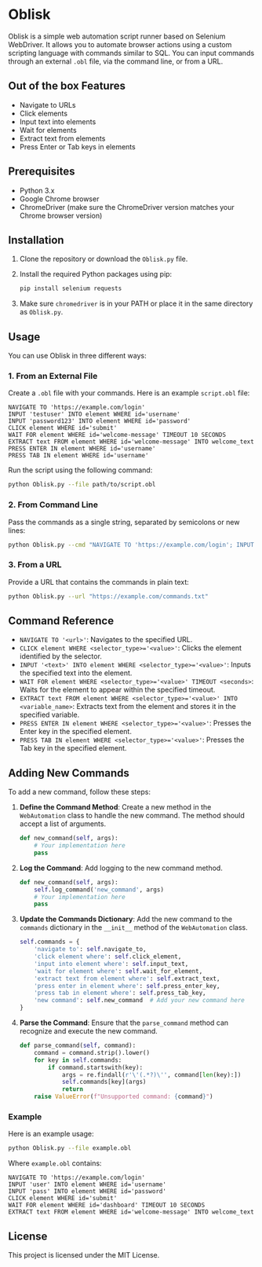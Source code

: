 # Oblisk

Oblisk is a simple web automation script runner based on Selenium WebDriver. It allows you to automate browser actions using a custom scripting language with commands similar to SQL. You can input commands through an external `.obl` file, via the command line, or from a URL.

## Out of the box Features

- Navigate to URLs
- Click elements
- Input text into elements
- Wait for elements
- Extract text from elements
- Press Enter or Tab keys in elements

## Prerequisites

- Python 3.x
- Google Chrome browser
- ChromeDriver (make sure the ChromeDriver version matches your Chrome browser version)

## Installation

1. Clone the repository or download the `Oblisk.py` file.
2. Install the required Python packages using pip:

   ```sh
   pip install selenium requests
   ```

3. Make sure `chromedriver` is in your PATH or place it in the same directory as `Oblisk.py`.

## Usage

You can use Oblisk in three different ways:

### 1. From an External File

Create a `.obl` file with your commands. Here is an example `script.obl` file:

```obl
NAVIGATE TO 'https://example.com/login'
INPUT 'testuser' INTO element WHERE id='username'
INPUT 'password123' INTO element WHERE id='password'
CLICK element WHERE id='submit'
WAIT FOR element WHERE id='welcome-message' TIMEOUT 10 SECONDS
EXTRACT text FROM element WHERE id='welcome-message' INTO welcome_text
PRESS ENTER IN element WHERE id='username'
PRESS TAB IN element WHERE id='username'
```

Run the script using the following command:

```sh
python Oblisk.py --file path/to/script.obl
```

### 2. From Command Line

Pass the commands as a single string, separated by semicolons or new lines:

```sh
python Oblisk.py --cmd "NAVIGATE TO 'https://example.com/login'; INPUT 'testuser' INTO element WHERE id='username'; INPUT 'password123' INTO element WHERE id='password'; CLICK element WHERE id='submit'"
```

### 3. From a URL

Provide a URL that contains the commands in plain text:

```sh
python Oblisk.py --url "https://example.com/commands.txt"
```

## Command Reference

- `NAVIGATE TO '<url>'`: Navigates to the specified URL.
- `CLICK element WHERE <selector_type>='<value>'`: Clicks the element identified by the selector.
- `INPUT '<text>' INTO element WHERE <selector_type>='<value>'`: Inputs the specified text into the element.
- `WAIT FOR element WHERE <selector_type>='<value>' TIMEOUT <seconds>`: Waits for the element to appear within the specified timeout.
- `EXTRACT text FROM element WHERE <selector_type>='<value>' INTO <variable_name>`: Extracts text from the element and stores it in the specified variable.
- `PRESS ENTER IN element WHERE <selector_type>='<value>'`: Presses the Enter key in the specified element.
- `PRESS TAB IN element WHERE <selector_type>='<value>'`: Presses the Tab key in the specified element.

## Adding New Commands

To add a new command, follow these steps:

1. **Define the Command Method**: Create a new method in the `WebAutomation` class to handle the new command. The method should accept a list of arguments.

   ```python
   def new_command(self, args):
       # Your implementation here
       pass
   ```

2. **Log the Command**: Add logging to the new command method.

   ```python
   def new_command(self, args):
       self.log_command('new_command', args)
       # Your implementation here
       pass
   ```

3. **Update the Commands Dictionary**: Add the new command to the `commands` dictionary in the `__init__` method of the `WebAutomation` class.

   ```python
   self.commands = {
       'navigate to': self.navigate_to,
       'click element where': self.click_element,
       'input into element where': self.input_text,
       'wait for element where': self.wait_for_element,
       'extract text from element where': self.extract_text,
       'press enter in element where': self.press_enter_key,
       'press tab in element where': self.press_tab_key,
       'new command': self.new_command  # Add your new command here
   }
   ```

4. **Parse the Command**: Ensure that the `parse_command` method can recognize and execute the new command.

   ```python
   def parse_command(self, command):
       command = command.strip().lower()
       for key in self.commands:
           if command.startswith(key):
               args = re.findall(r'\'(.*?)\'', command[len(key):])
               self.commands[key](args)
               return
       raise ValueError(f"Unsupported command: {command}")
   ```

### Example

Here is an example usage:

```sh
python Oblisk.py --file example.obl
```

Where `example.obl` contains:

```obl
NAVIGATE TO 'https://example.com/login'
INPUT 'user' INTO element WHERE id='username'
INPUT 'pass' INTO element WHERE id='password'
CLICK element WHERE id='submit'
WAIT FOR element WHERE id='dashboard' TIMEOUT 10 SECONDS
EXTRACT text FROM element WHERE id='welcome-message' INTO welcome_text
```

## License

This project is licensed under the MIT License.